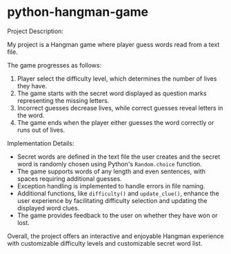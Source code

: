 # python-hangman-game

Project Description:

My project is a Hangman game where player guess words read from a text file.

The game progresses as follows:

1. Player select the difficulty level, which determines the number of lives they have.
2. The game starts with the secret word displayed as question marks representing the missing letters.
3. Incorrect guesses decrease lives, while correct guesses reveal letters in the word.
4. The game ends when the player either guesses the word correctly or runs out of lives.

Implementation Details:

- Secret words are defined in the text file the user creates and the secret word is randomly chosen using Python's `Random.choice` function.
- The game supports words of any length and even sentences, with spaces requiring additional guesses.
- Exception handling is implemented to handle errors in file naming.
- Additional functions, like `difficulty()` and `update_clue()`, enhance the user experience by facilitating difficulty selection and updating the displayed word clues.
- The game provides feedback to the user on whether they have won or lost.

Overall, the project offers an interactive and enjoyable Hangman experience with customizable difficulty levels and customizable secret word list.
